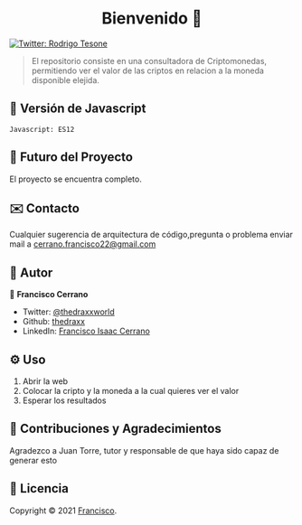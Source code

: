 <h1 align="center">Bienvenido 👋</h1>
<p>
  <a href="https://twitter.com/ThedraxxWorld" target="_blank">
    <img alt="Twitter: Rodrigo Tesone" src="https://img.shields.io/twitter/follow/ThedraxxWorld.svg?style=social" />
  </a>
</p>

> El repositorio consiste en una consultadora de Criptomonedas, permitiendo ver el valor de las criptos en relacion a la moneda disponible elejida.</br>

## 🦁 Versión de Javascript

```
Javascript: ES12
```

## 🔮 Futuro del Proyecto

El proyecto se encuentra completo. 

## ✉️ Contacto

Cualquier sugerencia de arquitectura de código,pregunta o problema enviar mail a cerrano.francisco22@gmail.com 

## 🤔 Autor

👤 **Francisco Cerrano**

* Twitter: [@thedraxxworld](https://twitter.com/ThedraxxWorld)
* Github: [thedraxx](https://github.com/thedraxx)
* LinkedIn: [Francisco Isaac Cerrano](https://www.linkedin.com/in/cerranofrancisco/)

## ⚙️ Uso

1. Abrir la web
2. Colocar la cripto y la moneda a la cual quieres ver el valor
3. Esperar los resultados

## 🤝 Contribuciones y Agradecimientos

Agradezco a Juan Torre, tutor y responsable de que haya sido capaz de generar esto

## 📝 Licencia

Copyright © 2021 [Francisco](https://github.com/thedraxx).<br />
